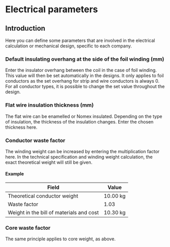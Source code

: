 # Electrical parameters

## Introduction
Here you can define some parameters that are involved in the electrical calculation or mechanical design, specific to each company.
### Default insulating overhang at the side of the foil winding (mm)
Enter the insulator overhang between the coil in the case of foil winding. This value will then be set automatically in the designs. It only applies to foil conductors as the set overhang for strip and wire conductors is always 0.<br>
For all conductor types, it is possible to change the set value throughout the design.

### Flat wire insulation thickness (mm)

The flat wire can be enamelled or Nomex insulated. Depending on the type of insulation, the thickness of the insulation changes.
Enter the chosen thickness here.


### Conductor waste factor
The winding weight can be increased by entering the multiplication factor here. In the technical specification and winding weight calculation, the exact theoretical weight will still be given.


#### Example

| Field                        | Value                         |
|-------------------------------------|-------------------------------------------|
| Theoretical conductor weight             | 10.00 kg                       |
| Waste factor                | 1.03                         |
| Weight in the bill of materials and cost                   | 10.30 kg                                     |

### Core waste factor
The same principle applies to core weight, as above.
